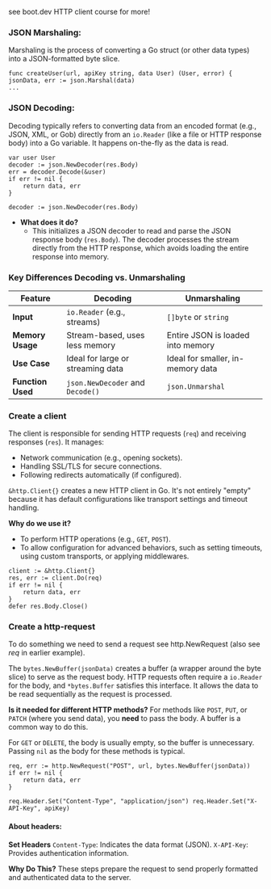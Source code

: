 see boot.dev HTTP client course for more!
### JSON Marshaling:

Marshaling is the process of converting a Go struct (or other data types) into a JSON-formatted byte slice. 

```
func createUser(url, apiKey string, data User) (User, error) {
jsonData, err := json.Marshal(data)
...
```

### JSON Decoding:

Decoding typically refers to converting data from an encoded format (e.g., JSON, XML, or Gob) directly from an `io.Reader` (like a file or HTTP response body) into a Go variable. It happens on-the-fly as the data is read.

```
var user User 
decoder := json.NewDecoder(res.Body)
err = decoder.Decode(&user) 
if err != nil { 
	return data, err 
}
```

```decoder := json.NewDecoder(res.Body)```
- **What does it do?**
    - This initializes a JSON decoder to read and parse the JSON response body (`res.Body`). The decoder processes the stream directly from the HTTP response, which avoids loading the entire response into memory.

### Key Differences Decoding vs. Unmarshaling

| Feature           | Decoding                          | Unmarshaling                      |
| ----------------- | --------------------------------- | --------------------------------- |
| **Input**         | `io.Reader` (e.g., streams)       | `[]byte` or `string`              |
| **Memory Usage**  | Stream-based, uses less memory    | Entire JSON is loaded into memory |
| **Use Case**      | Ideal for large or streaming data | Ideal for smaller, in-memory data |
| **Function Used** | `json.NewDecoder` and `Decode()`  | `json.Unmarshal`                  |

### Create a client

The client is responsible for sending HTTP requests (`req`) and receiving responses (`res`). It manages:

- Network communication (e.g., opening sockets).
- Handling SSL/TLS for secure connections.
- Following redirects automatically (if configured).

`&http.Client{}` creates a new HTTP client in Go. It's not entirely "empty" because it has default configurations like transport settings and timeout handling.

**Why do we use it?**

- To perform HTTP operations (e.g., `GET`, `POST`).
- To allow configuration for advanced behaviors, such as setting timeouts, using custom transports, or applying middlewares.

```
client := &http.Client{} 
res, err := client.Do(req)
if err != nil { 
	return data, err 
} 
defer res.Body.Close()
```

### Create a http-request
To do something we need to send a request see http.NewRequest (also see *req* in earlier example). 

The `bytes.NewBuffer(jsonData)` creates a buffer (a wrapper around the byte slice) to serve as the request body. HTTP requests often require a `io.Reader` for the body, and `*bytes.Buffer` satisfies this interface. It allows the data to be read sequentially as the request is processed.

**Is it needed for different HTTP methods?**
For methods like `POST`, `PUT`, or `PATCH` (where you send data), you **need** to pass the body. A buffer is a common way to do this.

For `GET` or `DELETE`, the body is usually empty, so the buffer is unnecessary. Passing `nil` as the body for these methods is typical.

```
req, err := http.NewRequest("POST", url, bytes.NewBuffer(jsonData)) 
if err != nil { 
	return data, err 
}

req.Header.Set("Content-Type", "application/json") req.Header.Set("X-API-Key", apiKey)
```

#### About headers:
**Set Headers**
`Content-Type`: Indicates the data format (JSON).
`X-API-Key`: Provides authentication information.

**Why Do This?**
These steps prepare the request to send properly formatted and authenticated data to the server.